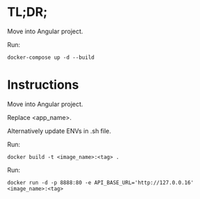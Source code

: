 # TL;DR;

Move into Angular project.

Run:
```
docker-compose up -d --build
```

# Instructions

Move into Angular project.

Replace <app_name>.

Alternatively update ENVs in .sh file.

Run:

```
docker build -t <image_name>:<tag> .
```

Run:

```
docker run -d -p 8888:80 -e API_BASE_URL='http://127.0.0.16' <image_name>:<tag>
```